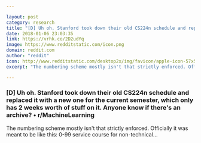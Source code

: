 ```yaml
---

layout: post
category: research
title: "[D] Uh oh. Stanford took down their old CS224n schedule and replaced it with a new one for the current semester, which only has 2 weeks worth of stuff on it. Anyone know if there's an archive?"
date: 2018-01-06 23:03:35
link: https://vrhk.co/2D2udYq
image: https://www.redditstatic.com/icon.png
domain: reddit.com
author: "reddit"
icon: http://www.redditstatic.com/desktop2x/img/favicon/apple-icon-57x57.png
excerpt: "The numbering scheme mostly isn't that strictly enforced. Officially it was meant to be like this: 0-99 service course for non-technical..."

---
```


### [D] Uh oh. Stanford took down their old CS224n schedule and replaced it with a new one for the current semester, which only has 2 weeks worth of stuff on it. Anyone know if there's an archive? • r/MachineLearning

The numbering scheme mostly isn't that strictly enforced. Officially it was meant to be like this: 0-99 service course for non-technical...